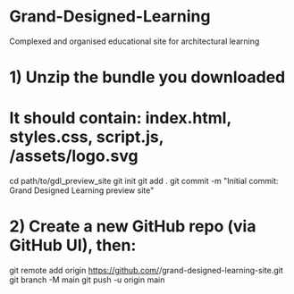 # Grand-Designed-Learning
Complexed and organised educational site for architectural learning
# 1) Unzip the bundle you downloaded
#    It should contain: index.html, styles.css, script.js, /assets/logo.svg

cd path/to/gdl_preview_site
git init
git add .
git commit -m "Initial commit: Grand Designed Learning preview site"

# 2) Create a new GitHub repo (via GitHub UI), then:
git remote add origin https://github.com/<your-username>/grand-designed-learning-site.git
git branch -M main
git push -u origin main
